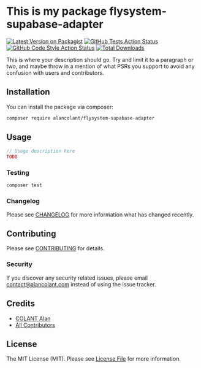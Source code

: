 # This is my package flysystem-supabase-adapter

[![Latest Version on Packagist](https://img.shields.io/packagist/v/alancolant/flysystem-supabase-adapter.svg?style=flat-square)](https://packagist.org/packages/alancolant/flysystem-supabase-adapter)
[![GitHub Tests Action Status](https://img.shields.io/github/actions/workflow/status/alancolant/flysystem-supabase-adapter/run-tests.yml?branch=main&label=tests&style=flat-square)](https://github.com/alancolant/flysystem-supabase-adapter/actions?query=workflow%3Arun-tests+branch%3Amain)
[![GitHub Code Style Action Status](https://img.shields.io/github/actions/workflow/status/alancolant/flysystem-supabase-adapter/fix-php-code-style-issues.yml?branch=main&label=code%20style&style=flat-square)](https://github.com/alancolant/flysystem-supabase-adapter/actions?query=workflow%3A"Fix+PHP+code+style+issues"+branch%3Amain)
[![Total Downloads](https://img.shields.io/packagist/dt/alancolant/flysystem-supabase-adapter.svg?style=flat-square)](https://packagist.org/packages/alancolant/flysystem-supabase-adapter)


This is where your description should go. Try and limit it to a paragraph or two, and maybe throw in a mention of what PSRs you support to avoid any confusion with users and contributors.

## Installation

You can install the package via composer:

```bash
composer require alancolant/flysystem-supabase-adapter
```

## Usage

```php
// Usage description here
TODO
```

### Testing

```bash
composer test
```

### Changelog

Please see [CHANGELOG](CHANGELOG.md) for more information what has changed recently.

## Contributing

Please see [CONTRIBUTING](CONTRIBUTING.md) for details.

### Security

If you discover any security related issues, please email contact@alancolant.com instead of using the issue tracker.

## Credits

-   [COLANT Alan](https://github.com/alancolant)
-   [All Contributors](../../contributors)

## License

The MIT License (MIT). Please see [License File](LICENSE.md) for more information.
